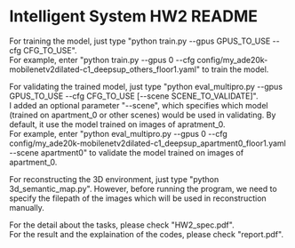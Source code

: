 # Intelligent System HW2 README

For training the model, just type "python train.py --gpus GPUS_TO_USE --cfg CFG_TO_USE".  
For example, enter "python train.py --gpus 0 --cfg config/my_ade20k-mobilenetv2dilated-c1_deepsup_others_floor1.yaml" to train the model.

For validating the trained model, just type "python eval_multipro.py --gpus GPUS_TO_USE --cfg CFG_TO_USE [--scene SCENE_TO_VALIDATE]".  
I added an optional parameter "--scene", which specifies which model (trained on apartment_0 or other scenes) would be used in validating. By default, it use the model trained on images of apratment_0.  
For example, enter "python eval_multipro.py --gpus 0 --cfg config/my_ade20k-mobilenetv2dilated-c1_deepsup_apartment0_floor1.yaml --scene apartment0" to validate the model trained on images of apartment_0.  

For reconstructing the 3D environment, just type "python 3d_semantic_map.py". However, before running the program, we need to specify the filepath of the images which will be used in reconstruction manually.

For the detail about the tasks, please check "HW2_spec.pdf".  
For the result and the explaination of the codes, please check "report.pdf".
